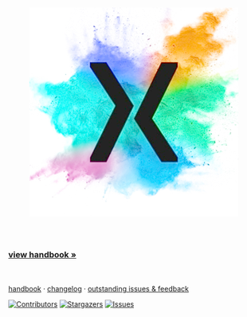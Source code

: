 <!-- LOGO -->
<br />
<p align="center">
  <a href="hhttps://deloittedigitaluk.github.io/xLab/">
    <img src="images/xlab-w.jpg" alt="Logo" width="420" height="420">
  </a>

  <h3 align="center"></h3>

  <p align="center">
    <br />
    <h3>
     <a href="https://github.com/DeloitteDigitalUK/xLab/wiki"><strong>view handbook »</strong></a>
     </h3>
    <br />
    <br />
    <a href="https://github.com/DeloitteDigitalUK/xLab/wiki">handbook</a>
    ·
    <a href="https://github.com/DeloitteDigitalUK/xLab/releases">changelog</a>
    ·
    <a href="https://github.com/DeloitteDigitalUK/xLab/issues">outstanding issues & feedback</a>
  </p>
</p>




[![Contributors][contributors-shield]][contributors-url]
[![Stargazers][stars-shield]][stars-url]
[![Issues][issues-shield]][issues-url]

<!-- MARKDOWN LINKS & IMAGES -->
<!-- https://www.markdownguide.org/basic-syntax/#reference-style-links -->
[contributors-shield]: https://img.shields.io/github/contributors/DeloitteDigitalUK/xLab
[contributors-url]: https://github.com/DeloitteDigitalUK/xLab/graphs/contributors
[forks-shield]: https://img.shields.io/github/forks/DeloitteDigitalUK/xLab
[stars-shield]: https://img.shields.io/github/stars/DeloitteDigitalUK/xLab
[stars-url]: https://github.com/DeloitteDigitalUK/xLab/stargazers
[issues-shield]: https://img.shields.io/github/issues/DeloitteDigitalUK/xLab
[issues-url]: https://github.com/DeloitteDigitalUK/xLab/issues
[product-screenshot]: images/screenshot.png